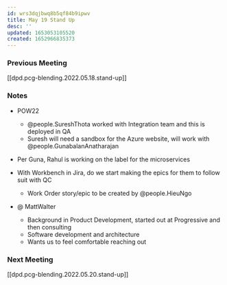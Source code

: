 ```yaml
---
id: wrs3dqjbwq8b5qf84b9ipwv
title: May 19 Stand Up
desc: ''
updated: 1653053105520
created: 1652966835373
---
```


### Previous Meeting
[[dpd.pcg-blending.2022.05.18.stand-up]]

### Notes
- POW22
  - @people.SureshThota worked with Integration team and this is deployed in QA
  - Suresh will need a sandbox for the Azure website, will work with @people.GunabalanAnatharajan
- Per Guna, Rahul is working on the label for the microservices

- With Workbench in Jira, do we start making the epics for them to follow suit with QC
  - Work Order story/epic to be created by @people.HieuNgo

- @ MattWalter
  - Background in Product Development, started out at Progressive and then consulting
  - Software development and architecture
  - Wants us to feel comfortable reaching out

### Next Meeting
[[dpd.pcg-blending.2022.05.20.stand-up]]
